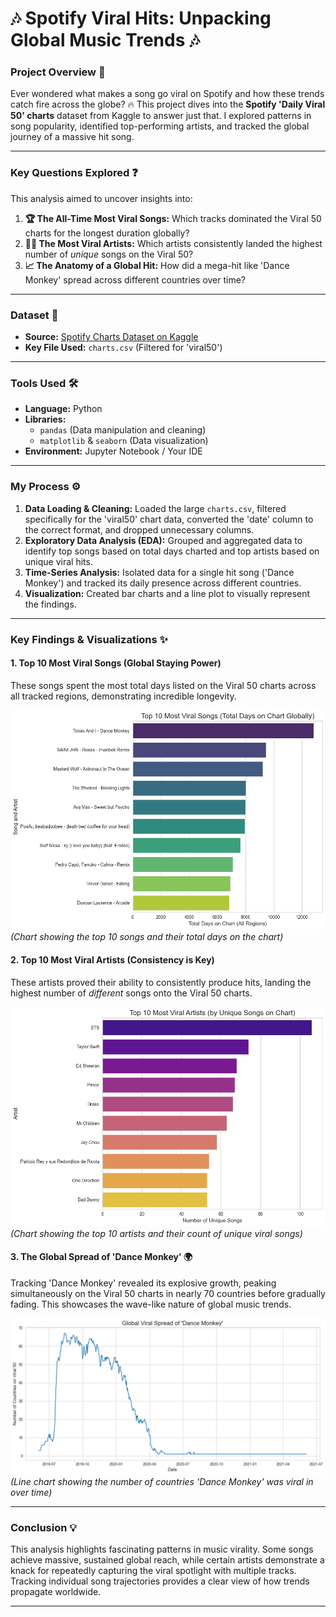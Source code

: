 # 🎶 Spotify Viral Hits: Unpacking Global Music Trends 🎶

### Project Overview 🚀

Ever wondered what makes a song go viral on Spotify and how these trends catch fire across the globe? 🔥 This project dives into the **Spotify 'Daily Viral 50' charts** dataset from Kaggle to answer just that. I explored patterns in song popularity, identified top-performing artists, and tracked the global journey of a massive hit song.

---

### Key Questions Explored ❓

This analysis aimed to uncover insights into:

1.  **🏆 The All-Time Most Viral Songs:** Which tracks dominated the Viral 50 charts for the longest duration globally?
2.  **🧑‍🎤 The Most Viral Artists:** Which artists consistently landed the highest number of *unique* songs on the Viral 50?
3.  **📈 The Anatomy of a Global Hit:** How did a mega-hit like 'Dance Monkey' spread across different countries over time?

---

### Dataset 💾

* **Source:** [Spotify Charts Dataset on Kaggle](https://www.kaggle.com/datasets/dhruvildave/spotify-charts)
* **Key File Used:** `charts.csv` (Filtered for 'viral50')

---

### Tools Used 🛠️

* **Language:** Python
* **Libraries:**
    * `pandas` (Data manipulation and cleaning)
    * `matplotlib` & `seaborn` (Data visualization)
* **Environment:** Jupyter Notebook / Your IDE

---

### My Process ⚙️

1.  **Data Loading & Cleaning:** Loaded the large `charts.csv`, filtered specifically for the 'viral50' chart data, converted the 'date' column to the correct format, and dropped unnecessary columns.
2.  **Exploratory Data Analysis (EDA):** Grouped and aggregated data to identify top songs based on total days charted and top artists based on unique viral hits.
3.  **Time-Series Analysis:** Isolated data for a single hit song ('Dance Monkey') and tracked its daily presence across different countries.
4.  **Visualization:** Created bar charts and a line plot to visually represent the findings.

---

### Key Findings & Visualizations ✨

#### 1. Top 10 Most Viral Songs (Global Staying Power)

These songs spent the most total days listed on the Viral 50 charts across all tracked regions, demonstrating incredible longevity.

![Top 10 Viral Songs Chart](your_top_songs_chart.png)
*(Chart showing the top 10 songs and their total days on the chart)*

#### 2. Top 10 Most Viral Artists (Consistency is Key)

These artists proved their ability to consistently produce hits, landing the highest number of *different* songs onto the Viral 50 charts.

![Top 10 Viral Artists Chart](your_top_artists_chart.png)
*(Chart showing the top 10 artists and their count of unique viral songs)*

#### 3. The Global Spread of 'Dance Monkey' 🌍

Tracking 'Dance Monkey' revealed its explosive growth, peaking simultaneously on the Viral 50 charts in nearly 70 countries before gradually fading. This showcases the wave-like nature of global music trends.

![Global Spread Chart](output.png)
*(Line chart showing the number of countries 'Dance Monkey' was viral in over time)*

---

### Conclusion 💡

This analysis highlights fascinating patterns in music virality. Some songs achieve massive, sustained global reach, while certain artists demonstrate a knack for repeatedly capturing the viral spotlight with multiple tracks. Tracking individual song trajectories provides a clear view of how trends propagate worldwide.

---
